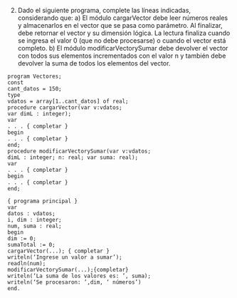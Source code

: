 2. Dado el siguiente programa, complete las líneas indicadas, considerando que:
a) El módulo cargarVector debe leer números reales y almacenarlos en el vector que se pasa como parámetro. Al finalizar, debe retornar el vector y su dimensión lógica. La lectura finaliza cuando se ingresa el valor 0 (que no debe procesarse) o cuando el vector está completo.
b) El módulo modificarVectorySumar debe devolver el vector con todos sus elementos incrementados con el valor n y también debe devolver la suma de todos los elementos del vector.
```
program Vectores;
const
cant_datos = 150;
type
vdatos = array[1..cant_datos] of real;
procedure cargarVector(var v:vdatos;
var dimL : integer);
var
. . . { completar }
begin
. . . { completar }
end;
procedure modificarVectorySumar(var v:vdatos;
dimL : integer; n: real; var suma: real);
var
. . . { completar }
begin
. . . { completar }
end;

{ programa principal }
var
datos : vdatos;
i, dim : integer;
num, suma : real;
begin
dim := 0;
sumaTotal := 0;
cargarVector(...); { completar }
writeln(‘Ingrese un valor a sumar’);
readln(num);
modificarVectorySumar(...);{completar}
writeln(‘La suma de los valores es: ’, suma);
writeln(‘Se procesaron: ’,dim, ‘ números’)
end.
```